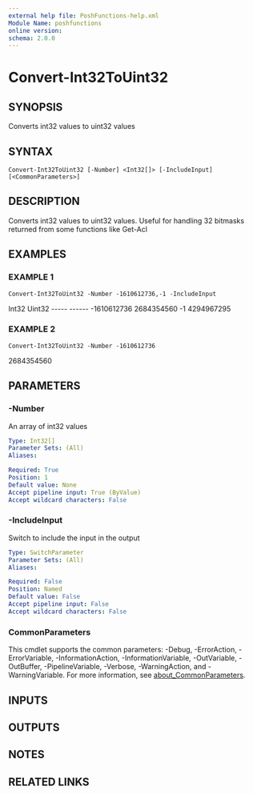 ```yaml
---
external help file: PoshFunctions-help.xml
Module Name: poshfunctions
online version:
schema: 2.0.0
---
```


# Convert-Int32ToUint32

## SYNOPSIS
Converts int32 values to uint32 values

## SYNTAX

```
Convert-Int32ToUint32 [-Number] <Int32[]> [-IncludeInput] [<CommonParameters>]
```

## DESCRIPTION
Converts int32 values to uint32 values.
Useful for handling 32 bitmasks returned from some functions like Get-Acl

## EXAMPLES

### EXAMPLE 1
```
Convert-Int32ToUint32 -Number -1610612736,-1 -IncludeInput
```

Int32     Uint32
      -----     ------
-1610612736 2684354560
         -1 4294967295

### EXAMPLE 2
```
Convert-Int32ToUint32 -Number -1610612736
```

2684354560

## PARAMETERS

### -Number
An array of int32 values

```yaml
Type: Int32[]
Parameter Sets: (All)
Aliases:

Required: True
Position: 1
Default value: None
Accept pipeline input: True (ByValue)
Accept wildcard characters: False
```

### -IncludeInput
Switch to include the input in the output

```yaml
Type: SwitchParameter
Parameter Sets: (All)
Aliases:

Required: False
Position: Named
Default value: False
Accept pipeline input: False
Accept wildcard characters: False
```

### CommonParameters
This cmdlet supports the common parameters: -Debug, -ErrorAction, -ErrorVariable, -InformationAction, -InformationVariable, -OutVariable, -OutBuffer, -PipelineVariable, -Verbose, -WarningAction, and -WarningVariable. For more information, see [about_CommonParameters](http://go.microsoft.com/fwlink/?LinkID=113216).

## INPUTS

## OUTPUTS

## NOTES

## RELATED LINKS
